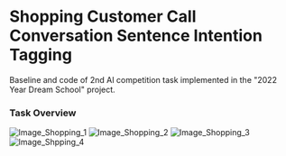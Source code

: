 # Shopping Customer Call Conversation Sentence Intention Tagging
Baseline and code of 2nd AI competition task implemented in the "2022 Year Dream School" project.

### Task Overview
![Image_Shopping_1](https://user-images.githubusercontent.com/89120612/215269651-1646aba3-f729-4bc1-9019-2f4d771d969a.png)
![Image_Shopping_2](https://user-images.githubusercontent.com/89120612/215269654-6bc570f5-77e3-4a39-aa60-ef748fbe6fa3.png)
![Image_Shopping_3](https://user-images.githubusercontent.com/89120612/215269655-ea1f4ec9-5125-4182-a6ce-199f485c8b74.png)
![Image_Shpping_4](https://user-images.githubusercontent.com/89120612/215269656-fdd67760-f4c6-42f6-872b-c1f6258ae077.png)
